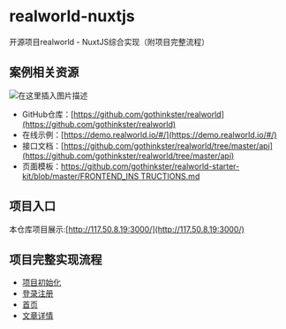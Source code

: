 # realworld-nuxtjs
开源项目realworld - NuxtJS综合实现（附项目完整流程）

## 案例相关资源
![在这里插入图片描述](https://img-blog.csdnimg.cn/20210104225015863.png)

- GitHub仓库：[https://github.com/gothinkster/realworld](https://github.com/gothinkster/realworld)
- 在线示例：[https://demo.realworld.io/#/](https://demo.realworld.io/#/)
- 接口文档：[https://github.com/gothinkster/realworld/tree/master/api](https://github.com/gothinkster/realworld/tree/master/api)
- 页面模板：[https://github.com/gothinkster/realworld-starter-kit/blob/master/FRONTEND_INS
TRUCTIONS.md](https://github.com/gothinkster/realworld-starter-kit/blob/master/FRONTEND_INSTRUCTIONS.md)

## 项目入口
本仓库项目展示:[http://117.50.8.19:3000/](http://117.50.8.19:3000/)

## 项目完整实现流程

- [项目初始化](https://shiguanghai.top/blogs/%E5%A4%A7%E5%89%8D%E7%AB%AF/Vue.js%20%E6%A1%86%E6%9E%B6%E6%BA%90%E7%A0%81%E4%B8%8E%E8%BF%9B%E9%98%B6/realworld-nuxtjs-%E9%A1%B9%E7%9B%AE%E5%88%9D%E5%A7%8B%E5%8C%96.html)
- [登录注册](https://shiguanghai.top/blogs/%E5%A4%A7%E5%89%8D%E7%AB%AF/Vue.js%20%E6%A1%86%E6%9E%B6%E6%BA%90%E7%A0%81%E4%B8%8E%E8%BF%9B%E9%98%B6/realworld-nuxtjs-%E7%99%BB%E5%BD%95%E6%B3%A8%E5%86%8C.html)
- [首页](https://shiguanghai.top/blogs/%E5%A4%A7%E5%89%8D%E7%AB%AF/Vue.js%20%E6%A1%86%E6%9E%B6%E6%BA%90%E7%A0%81%E4%B8%8E%E8%BF%9B%E9%98%B6/realworld-nuxtjs-%E9%A6%96%E9%A1%B5.html)
- [文章详情](https://github.com/shiguanghai/realworld-nuxtjs/blob/master/%E6%96%87%E7%AB%A0%E8%AF%A6%E6%83%85.md)